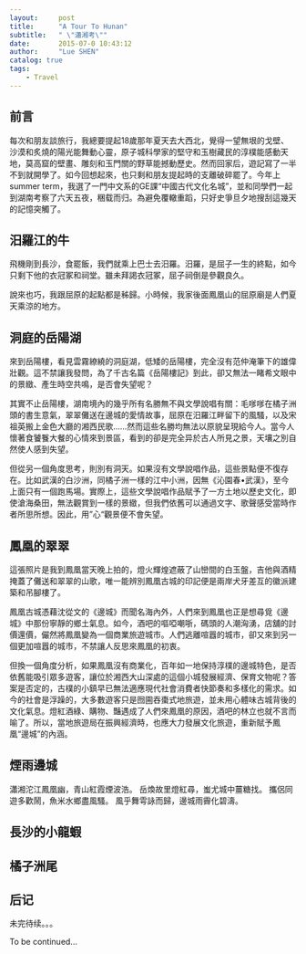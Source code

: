```yaml
---
layout:     post
title:      "A Tour To Hunan"
subtitle:   " \"瀟湘考\""
date:       2015-07-0 10:43:12
author:     "Lue SHEN"
catalog: true
tags:
    - Travel
---
```


## 前言
每次和朋友談旅行，我總要提起18歲那年夏天去大西北，覺得一望無垠的戈壁、沙漠和炙燒的陽光能舞動心靈，原子城科學家的堅守和玉樹藏民的淳樸能感動天地，莫高窟的壁畫、雕刻和玉門關的野草能撼動歷史。然而回家后，遊記寫了一半不到就開學了。如今回想起來，也只剩和朋友提起時的支離破碎罷了。今年上summer term，我選了一門中文系的GE課“中國古代文化名城”，並和同學們一起到湖南考察了六天五夜，稇载而归。為避免覆轍重蹈，只好史爭旦夕地搜刮這幾天的記憶突觸了。

## 汨羅江的牛

飛機剛到長沙，食罷飯，我們就乘上巴士去汨羅。汨羅，是屈子一生的終點，如今只剩下他的衣冠冢和祠堂。雖未拜謁衣冠冢，屈子祠倒是參觀良久。

說來也巧，我跟屈原的起點都是秭歸。小時候，我家後面鳳凰山的屈原廟是人們夏天乘涼的地方。

## 洞庭的岳陽湖

來到岳陽樓，看見雲霧繚繞的洞庭湖，低矮的岳陽樓，完全沒有范仲淹筆下的雄偉壯觀。這不禁讓我發問，為了千古名篇《岳陽樓記》到此，卻又無法一睹希文眼中的景緻、產生時空共鳴，是否會失望呢？

其實不止岳陽樓，湖南境內的幾乎所有名勝無不與文學說唱有關：毛嗲嗲在橘子洲頭的書生意氣，翠翠儺送在邊城的愛情故事，屈原在汨羅江畔留下的風騷，以及宋祖英搬上金色大廳的湘西民歌……然而這些名勝均無法以原貌呈現給今人。當今人懷著食饕餮大餐的心情來到景區，看到的卻是完全异於古人所見之景，天壤之別自然使人感到失望。

但從另一個角度思考，則別有洞天。如果沒有文學說唱作品，這些景點便不復存在。比如武漢的白沙洲，同橘子洲一樣的江中小洲，因無《沁園春•武漢》，至今上面只有一個跑馬場。實際上，這些文學說唱作品賦予了一方土地以歷史文化，即使滄海桑田，無法觀賞到一樣的景緻，但我們依舊可以通過文字、歌聲感受當時作者所思所想。因此，用”心“觀景便不會失望。

## 鳳凰的翠翠

這張照片是我到鳳凰當天晚上拍的，燈火輝煌遮蔽了山巒間的白玉盤，吉他與酒精掩蓋了儺送和翠翠的山歌，唯一能辨別鳳凰古城的印記便是兩岸犬牙差互的徽派建築和吊腳樓了。

鳳凰古城憑藉沈從文的《邊城》而聞名海內外，人們來到鳳凰也正是想尋覓《邊城》中那份寧靜的鄉土氣息。如今，酒吧的嘔啞嘲哳，碼頭的人潮洶湧，店舖的討價還價，儼然將鳳凰變為一個商業旅遊城市。人們逃離喧囂的城市，卻又來到另一個更加喧囂的城市，不禁讓人反思來鳳凰的初衷。

但換一個角度分析，如果鳳凰沒有商業化，百年如一地保持淳樸的邊城特色，是否依舊能吸引眾多遊客，讓位於湘西大山深處的這個小城發展經濟、保育文物呢？答案是否定的，古樸的小鎮早已無法適應現代社會消費者快節奏和多樣化的需求。如今的社會是浮躁的，大多數遊客只是囫圇吞棗式地旅遊，並未用心體味古城背後的文化氣息。燈紅酒綠、購物、豔遇成了人們來鳳凰的原因，酒吧的林立也就不言而喻了。所以，當地旅遊局在振興經濟時，也應大力發展文化旅遊，重新賦予鳳凰“邊城”的內涵。

## 煙雨邊城
瀟湘沱江鳳凰幽，青山紅霞煙波浩。
岳煥故里燈紅尋，蚩尤城中薑糖找。
攜侶同遊多歡鬧，魚米水鄉盡風騷。
風乎舞雩詠而歸，邊城雨霽化碧濤。

## 長沙的小龍蝦

## 橘子洲尾

## 后记
未完待续。。。

To be continued...
